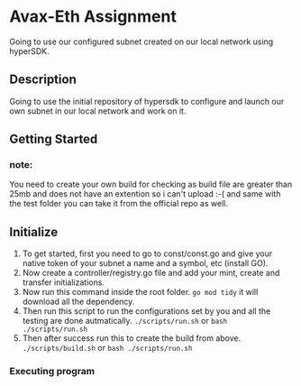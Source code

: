 # Avax-Eth Assignment

Going to use our configured subnet created on our local network using hyperSDK.

## Description

Going to use the initial repository of hypersdk to configure and launch our own subnet in our local network and work on it.

## Getting Started

### note:

You need to create your own build for checking as build file are greater than 25mb and does not have an extention so i can't upload :-(
and same with the test folder you can take it from the official repo as well.

## Initialize

1. To get started, first you need to go to const/const.go and give your native token of your subnet a name and a symbol, etc (install GO).
2. Now create a controller/registry.go file and add your mint, create and transfer initializations.
3. Now run this command inside the root folder.
   ``go mod tidy``
   it will download all the dependency.
4. Then run this script to run the configurations set by you and all the testing are done autmatically.
   ``./scripts/run.sh`` or ``bash ./scripts/run.sh``
5. Then after success run this to create the build from above.
   ``./scripts/build.sh`` or ``bash ./scripts/run.sh``

### Executing program

